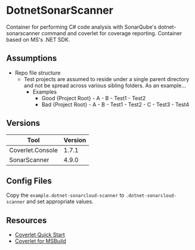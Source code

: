 # DotnetSonarScanner
Container for performing C# code analysis with SonarQube's dotnet-sonarscanner command and coverlet for coverage reporting.  Container based on MS's .NET SDK. 

## Assumptions
- Repo file structure
    - Test projects are assumed to reside under a single parent directory and not be spread across various sibling folders.  As an example...
        - Examples
            - Good
                {Project Root}
                    - A
                        - B
                            - Test1
                            - Test2
            - Bad
                {Project Root}
                    - A
                        - B
                            - Test1
                            - Test2
                        - C
                            - Test3
                            - Test4
        
## Versions
| Tool | Version |
|-|-|
| Coverlet.Console | 1.7.1 |
| SonarScanner | 4.9.0 |

## Config Files
Copy the `example.dotnet-sonarcloud-scanner` to `.dotnet-sonarcloud-scanner` and set appropriate values.


## Resources
- [Coverlet Quick Start](https://github.com/coverlet-coverage/coverlet#Quick-Start)
- [Coverlet for MSBuild](https://github.com/coverlet-coverage/coverlet/blob/master/Documentation/MSBuildIntegration.md)